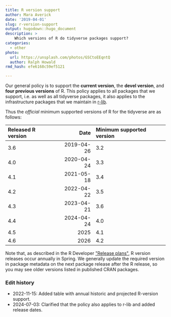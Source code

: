 ```yaml
---
title: R version support
author: Mara Averick
date: '2019-04-01'
slug: r-version-support
output: hugodown::hugo_document
description: >
    Which versions of R do tidyverse packages support?
categories:
  - other
photo:
  url: https://unsplash.com/photos/GSCtoEEqntQ
  author: Ralph Howald
rmd_hash: efe6168c59ef5121

---
```


Our general policy is to support the **current version**, the **devel version**, and **four previous versions** of R. This policy applies to all packages that we support, i.e. as well as all tidyverse packages, it also applies to the infrastructure packages that we maintain in [r-lib](https://github.com/r-lib).

Thus the *official* minimum supported versions of R for the tidyverse are as follows:

| Released R version | Date       | Minimum supported version |
|:-------------------|-----------:|:--------------------------|
| 3.6                | 2019-04-26 | 3.2                       |
| 4.0                | 2020-04-24 | 3.3                       |
| 4.1                | 2021-05-18 | 3.4                       |
| 4.2                | 2022-04-22 | 3.5                       |
| 4.3                | 2023-04-21 | 3.6                       |
| 4.4                | 2024-04-24 | 4.0                       |
| 4.5                | 2025       | 4.1                       |
| 4.6                | 2026       | 4.2                       |

Note that, as described in the R Developer ["Release plans"](https://developer.r-project.org/), R version releases occur annually in Spring. We generally update the required version in package metadata on the next package release after the R release, so you may see older versions listed in published CRAN packages.

### Edit history

* 2022-11-15: Added table with annual historic and projected R-version support.
* 2024-07-03: Clarified that the policy also applies to r-lib and added release dates.
